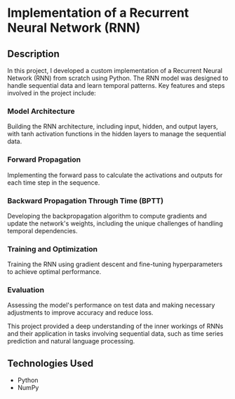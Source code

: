 
# Implementation of a Recurrent Neural Network (RNN)

## Description
In this project, I developed a custom implementation of a Recurrent Neural Network (RNN) from scratch using Python. The RNN model was designed to handle sequential data and learn temporal patterns. Key features and steps involved in the project include:

### Model Architecture
Building the RNN architecture, including input, hidden, and output layers, with tanh activation functions in the hidden layers to manage the sequential data.

### Forward Propagation
Implementing the forward pass to calculate the activations and outputs for each time step in the sequence.

### Backward Propagation Through Time (BPTT)
Developing the backpropagation algorithm to compute gradients and update the network's weights, including the unique challenges of handling temporal dependencies.

### Training and Optimization
Training the RNN using gradient descent and fine-tuning hyperparameters to achieve optimal performance.

### Evaluation
Assessing the model's performance on test data and making necessary adjustments to improve accuracy and reduce loss.

This project provided a deep understanding of the inner workings of RNNs and their application in tasks involving sequential data, such as time series prediction and natural language processing.

## Technologies Used
- Python
- NumPy
